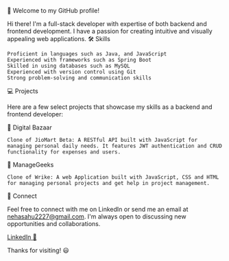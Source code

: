 
<!---
sahu-neha/sahu-neha is a ✨ special ✨ repository because its `README.md` (this file) appears on your GitHub profile.
You can click the Preview link to take a look at your changes.
--->

:rocket: Welcome to my GitHub profile!

Hi there! I'm a full-stack developer with expertise of both backend and frontend development. I have a passion for creating intuitive and visually appealing web applications.
:hammer_and_wrench: Skills

    Proficient in languages such as Java, and JavaScript
    Experienced with frameworks such as Spring Boot 
    Skilled in using databases such as MySQL
    Experienced with version control using Git
    Strong problem-solving and communication skills

:computer: Projects

Here are a few select projects that showcase my skills as a backend and frontend developer:

:electric_plug: Digital Bazaar

    Clone of JioMart Beta: A RESTful API built with JavaScript for managing personal daily needs. It features JWT authentication and CRUD functionality for expenses and users.

:page_with_curl: ManageGeeks

    Clone of Wrike: A web Application built with JavaScript, CSS and HTML for managing personal projects and get help in project management.

📨 Connect

Feel free to connect with me on LinkedIn or send me an email at nehasahu2227@gmail.com. I'm always open to discussing new opportunities and collaborations.

[LinkedIn 📩](https://www.linkedin.com/in/neha-s-3925a4239)

Thanks for visiting! :smiley:
